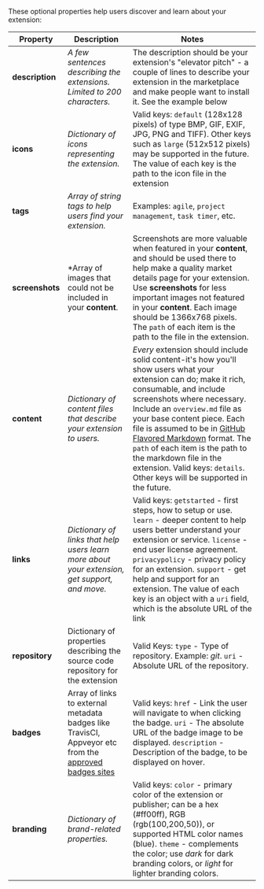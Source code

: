 These optional properties help users discover and learn about your extension:

| Property | Description | Notes |
| --- | --- | --- |
| **description** | *A few sentences describing the extensions. Limited to 200 characters.* | The description should be your extension's "elevator pitch" - a couple of lines to describe your extension in the marketplace and make people want to install it. See the example below |
| **icons** | *Dictionary of icons representing the extension.* | Valid keys: `default` (128x128 pixels) of type BMP, GIF, EXIF, JPG, PNG and TIFF). Other keys such as `large` (512x512 pixels) may be supported in the future. The value of each key is the path to the icon file in the extension |
| **tags** | *Array of string tags to help users find your extension.* | Examples: `agile`, `project management`, `task timer`, etc. |
| **screenshots** | *Array of images that could not be included in your **content**. | Screenshots are more valuable when featured in your **content**, and should be used there to help make a quality market details page for your extension. Use **screenshots** for less important images not featured in your **content**. Each image should be 1366x768 pixels. The `path` of each item is the path to the file in the extension. |
| **content** | *Dictionary of content files that describe your extension to users.* | *Every* extension should include solid content-it's how you'll show users what your extension can do; make it rich, consumable, and include screenshots where necessary. Include an `overview.md` file as your base content piece. Each file is assumed to be in [GitHub Flavored Markdown](https://help.github.com/articles/github-flavored-markdown/) format. The `path` of each item is the path to the markdown file in the extension. Valid keys: `details`. Other keys will be supported in the future. |
| **links** | *Dictionary of links that help users learn more about your extension, get support, and move.* | Valid keys: `getstarted` - first steps, how to setup or use. `learn` - deeper content to help users better understand your extension or service. `license` - end user license agreement. `privacypolicy` - privacy policy for an extension. `support` - get help and support for an extension. The value of each key is an object with a `uri` field, which is the absolute URL of the link |
| **repository** | Dictionary of properties describing the source code repository for the extension | Valid Keys: `type` - Type of repository. Example: *git*. `uri` - Absolute URL of the repository. |
| **badges** | Array of links to external metadata badges like TravisCI, Appveyor etc from the [approved badges sites](../develop/manifest.md#approvedbadges) | Valid keys: `href` - Link the user will navigate to when clicking the badge. `uri` - The absolute URL of the badge image to be displayed. `description` - Description of the badge, to be displayed on hover. |
| **branding** | *Dictionary of brand-related properties.* | Valid keys: `color` - primary color of the extension or publisher; can be a hex (#ff00ff), RGB (rgb(100,200,50)), or supported HTML color names (blue). `theme` - complements the color; use *dark* for dark branding colors, or *light* for lighter branding colors. |